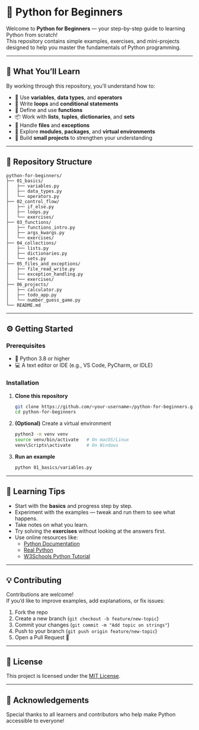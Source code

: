 # 🐍 Python for Beginners

Welcome to **Python for Beginners** — your step-by-step guide to learning Python from scratch!  
This repository contains simple examples, exercises, and mini-projects designed to help you master the fundamentals of Python programming.

---

## 🚀 What You’ll Learn

By working through this repository, you’ll understand how to:

- 🧠 Use **variables**, **data types**, and **operators**
- 🔁 Write **loops** and **conditional statements**
- 🧩 Define and use **functions**
- 📦 Work with **lists**, **tuples**, **dictionaries**, and **sets**
- 📄 Handle **files** and **exceptions**
- 🧮 Explore **modules**, **packages**, and **virtual environments**
- 🐍 Build **small projects** to strengthen your understanding

---

## 📂 Repository Structure

```
python-for-beginners/
├── 01_basics/
│   ├── variables.py
│   ├── data_types.py
│   └── operators.py
├── 02_control_flow/
│   ├── if_else.py
│   ├── loops.py
│   └── exercises/
├── 03_functions/
│   ├── functions_intro.py
│   ├── args_kwargs.py
│   └── exercises/
├── 04_collections/
│   ├── lists.py
│   ├── dictionaries.py
│   └── sets.py
├── 05_files_and_exceptions/
│   ├── file_read_write.py
│   ├── exception_handling.py
│   └── exercises/
├── 06_projects/
│   ├── calculator.py
│   ├── todo_app.py
│   └── number_guess_game.py
└── README.md
```

---

## ⚙️ Getting Started

### Prerequisites
- 🐍 Python 3.8 or higher  
- 💻 A text editor or IDE (e.g., VS Code, PyCharm, or IDLE)

### Installation
1. **Clone this repository**
   ```bash
   git clone https://github.com/<your-username>/python-for-beginners.git
   cd python-for-beginners
   ```

2. **(Optional)** Create a virtual environment  
   ```bash
   python3 -m venv venv
   source venv/bin/activate   # On macOS/Linux
   venv\Scripts\activate      # On Windows
   ```

3. **Run an example**
   ```bash
   python 01_basics/variables.py
   ```

---

## 🧠 Learning Tips

- Start with the **basics** and progress step by step.
- Experiment with the examples — tweak and run them to see what happens.
- Take notes on what you learn.
- Try solving the **exercises** without looking at the answers first.
- Use online resources like:
  - [Python Documentation](https://docs.python.org/3/)
  - [Real Python](https://realpython.com/)
  - [W3Schools Python Tutorial](https://www.w3schools.com/python/)

---

## 💡 Contributing

Contributions are welcome!  
If you’d like to improve examples, add explanations, or fix issues:

1. Fork the repo  
2. Create a new branch (`git checkout -b feature/new-topic`)  
3. Commit your changes (`git commit -m "Add topic on strings"`)  
4. Push to your branch (`git push origin feature/new-topic`)  
5. Open a Pull Request 🚀  

---

## 🧩 License

This project is licensed under the [MIT License](LICENSE).

---

## 🌟 Acknowledgements

Special thanks to all learners and contributors who help make Python accessible to everyone!
